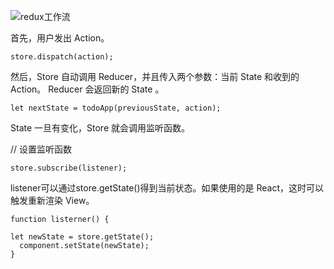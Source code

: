 
![redux工作流](http://www.ruanyifeng.com/blogimg/asset/2016/bg2016091802.jpg)

首先，用户发出 Action。


```
store.dispatch(action);
```
然后，Store 自动调用 Reducer，并且传入两个参数：当前 State 和收到的 Action。 Reducer 会返回新的 State 。


```
let nextState = todoApp(previousState, action);
```
State 一旦有变化，Store 就会调用监听函数。


// 设置监听函数
```
store.subscribe(listener);
```
listener可以通过store.getState()得到当前状态。如果使用的是 React，这时可以触发重新渲染 View。


```
function listerner() {

let newState = store.getState();
  component.setState(newState);   
}
```  
